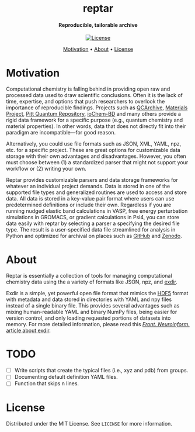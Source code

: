<h1 align="center">reptar</h1>

<h4 align="center"><b>Rep</b>roducible, <b>t</b>ailorable <b>ar</b>chive</h4>

<p align="center">
    <a href="https://github.com/aalexmmaldonado/reptar/blob/main/LICENSE" target="_blank">
        <img src="https://img.shields.io/github/license/aalexmmaldonado/reptar" alt="License">
    </a>
</p>

<p align="center">
    <a href="#motivation">Motivation</a> •
    <a href="#about">About</a> •
    <a href="#license">License</a>
</p>

# Motivation

Computational chemistry is falling behind in providing open raw and processed data used to draw scientific conclusions.
Often it is the lack of time, expertise, and options that push researchers to overlook the importance of reproducible findings.
Projects such as [QCArchive](https://qcarchive.molssi.org/), [Materials Project](https://materialsproject.org/), [Pitt Quantum Repository](https://pqr.pitt.edu/), [ioChem-BD](https://www.iochem-bd.org/) and many others provide a rigid data framework for a specific purpose (e.g., quantum chemistry and material properties).
In other words, data that does not directly fit into their paradigm are incompatible&mdash;for good reason.

Alternatively, you could use file formats such as JSON, XML, YAML, npz, etc. for a specific project.
These are great options for customizable data storage with their own advantages and disadvantages.
However, you often must choose between (1) a standardized parser that might not support your workflow or (2) writing your own.

Reptar provides customizable parsers and data storage frameworks for whatever an individual project demands.
Data is stored in one of the supported file types and generalized routines are used to access and store data.
All data is stored in a key-value pair format where users can use predetermined definitions or include their own.
Regardless if you are running nudged elastic band calculations in VASP, free energy perturbation simulations in GROMACS, or gradient calculations in Psi4, you can store data easily with reptar by selecting a parser a specifying the desired file type.
The result is a user-specified data file streamlined for analysis in Python and optimized for archival on places such as [GitHub](https://github.com/) and [Zenodo](https://zenodo.org/).

# About

Reptar is essentially a collection of tools for managing computational chemistry data using the a variety of formats like JSON, npz, and [exdir](https://exdir.readthedocs.io/en/latest/).

Exdir is a simple, yet powerful open file format that mimics the [HDF5](https://www.hdfgroup.org/solutions/hdf5/) format with metadata and data stored in directories with YAML and npy files instead of a single binary file.
This provides several advantages such as mixing human-readable YAML and binary NumPy files, being easier for version control, and only loading requested portions of datasets into memory.
For more detailed information, please read this [*Front. Neuroinform.* article about exdir](https://doi.org/10.3389/fninf.2018.00016).

# TODO

- [ ] Write scripts that create the typical files (i.e., xyz and pdb) from groups.
- [ ] Documenting default definition YAML files.
- [ ] Function that skips n lines.

# License

Distributed under the MIT License. See `LICENSE` for more information.
